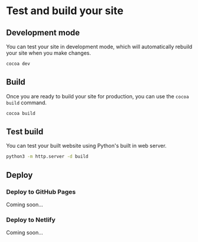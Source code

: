 # Test and build your site

## Development mode

You can test your site in development mode, which will automatically rebuild your site when you make changes.

```bash
cocoa dev
```

## Build

Once you are ready to build your site for production, you can use the `cocoa build` command.

```bash
cocoa build
```

## Test build

You can test your built website using Python's built in web server.

```bash
python3 -m http.server -d build
```

## Deploy

### Deploy to GitHub Pages

Coming soon...

### Deploy to Netlify

Coming soon...
